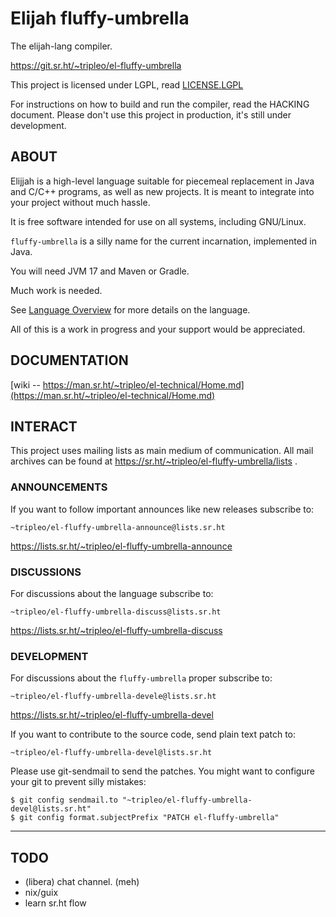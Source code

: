 Elijah fluffy-umbrella
=======================

The elijah-lang compiler.

https://git.sr.ht/~tripleo/el-fluffy-umbrella

This project is licensed under LGPL, read [LICENSE.LGPL](LICENSE.LGPL)

For instructions on how to build and run the compiler, read the HACKING
document.  Please don't use this project in production, it's still under
development.

ABOUT
------

Elijjah is a high-level language suitable for piecemeal replacement in Java
and C/C++ programs, as well as new projects.  It is meant to integrate into
your project without much hassle. 

It is free software intended for use on all systems, including GNU/Linux.

`fluffy-umbrella` is a silly name for the current incarnation, implemented in
Java.  

You will need JVM 17 and Maven or Gradle.

Much work is needed.

See [Language Overview](docs/language-overview.md) for more details on the language.

All of this is a work in progress and your support would be appreciated.


DOCUMENTATION
--------------

[wiki -- https://man.sr.ht/~tripleo/el-technical/Home.md](https://man.sr.ht/~tripleo/el-technical/Home.md)

INTERACT
---------

This project uses mailing lists as main medium of communication. All mail
archives can be found at https://sr.ht/~tripleo/el-fluffy-umbrella/lists .

### ANNOUNCEMENTS

If you want to follow important announces like new releases subscribe to:

    ~tripleo/el-fluffy-umbrella-announce@lists.sr.ht

https://lists.sr.ht/~tripleo/el-fluffy-umbrella-announce

### DISCUSSIONS

For discussions about the language subscribe to:

    ~tripleo/el-fluffy-umbrella-discuss@lists.sr.ht

https://lists.sr.ht/~tripleo/el-fluffy-umbrella-discuss

### DEVELOPMENT

For discussions about the `fluffy-umbrella` proper subscribe to:

    ~tripleo/el-fluffy-umbrella-devele@lists.sr.ht

https://lists.sr.ht/~tripleo/el-fluffy-umbrella-devel

If you want to contribute to the source code, send plain text patch to:

    ~tripleo/el-fluffy-umbrella-devel@lists.sr.ht

Please use git-sendmail to send the patches.  You might want to configure your
git to prevent silly mistakes:

    $ git config sendmail.to "~tripleo/el-fluffy-umbrella-devel@lists.sr.ht"
    $ git config format.subjectPrefix "PATCH el-fluffy-umbrella"

----

## TODO

 - (libera) chat channel. (meh)
 - nix/guix 
 - learn sr.ht flow
